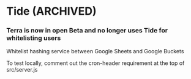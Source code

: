 # Tide (ARCHIVED)

### Terra is now in open Beta and no longer uses Tide for whitelisting users

Whitelist hashing service between Google Sheets and Google Buckets

To test locally, comment out the cron-header requirement at the top of src/server.js
